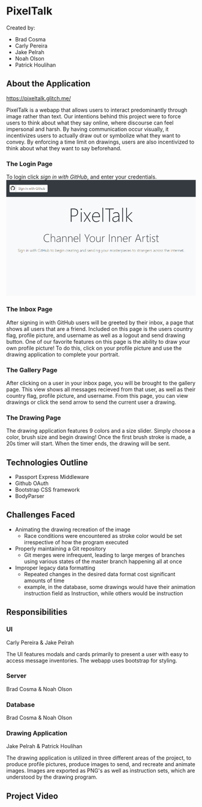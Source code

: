 # PixelTalk
Created by:
- Brad Cosma
- Carly Pereira
- Jake Pelrah
- Noah Olson
- Patrick Houlihan

## About the Application

https://pixeltalk.glitch.me/

PixelTalk is a webapp that allows users to interact predominantly through image rather than text.
Our intentions behind this project were to force users to think about what they say online, where discourse can feel impersonal and harsh.
By having communication occur visually, it incentivizes users to actually draw out or symbolize what they want to convey. By enforcing a time limit on drawings, users are also incentivized to think about what they want to say beforehand.

### The Login Page
To login click *sign in with GitHub*, and enter your credentials.
![Login Page](public/images/login_pic.png)


### The Inbox Page
After signing in with GitHub users will be greeted by their inbox, a page that shows all users that are a friend. Included on this page is the users country flag, profile picture, and username as well as a logout and send drawing button. One of our favorite features on this page is the ability to draw your own profile picture! To do this, click on your profile picture and use the drawing application to complete your portrait.


### The Gallery Page
After clicking on a user in your inbox page, you will be brought to the gallery page. This view shows all messages recieved from that user, as well as their country flag, profile picture, and username. From this page, you can view drawings or click the send arrow to send the current user a drawing.


### The Drawing Page
The drawing application features 9 colors and a size slider. Simply choose a color, brush size and begin drawing! Once the first brush stroke is made, a 20s timer will start. When the timer ends, the drawing will be sent.


## Technologies Outline
- Passport Express Middleware
- Github OAuth
- Bootstrap CSS framework
- BodyParser

## Challenges Faced
- Animating the drawing recreation of the image
  - Race conditions were encountered as stroke color would be set irrespective of how the program executed
- Properly maintaining a Git repository
  - Git merges were infrequent, leading to large merges of branches using various states of the master branch happening all at once
- Improper legacy data formatting
  - Repeated changes in the desired data format cost significant amounts of time 
  - example, in the database, some drawings would have their animation instruction field as Instruction, while others would be instruction

## Responsibilities
### UI
Carly Pereira & Jake Pelrah

The UI features modals and cards primarily to present a user with easy to access message inventories. The webapp uses bootstrap for styling.

### Server
Brad Cosma & Noah Olson

### Database
Brad Cosma & Noah Olson

### Drawing Application
Jake Pelrah & Patrick Houlihan

The drawing application is utilized in three different areas of the project, to produce profile pictures, produce images to send, and recreate and animate images. Images are exported as PNG's as well as instruction sets, which are understood by the drawing program.

## Project Video

